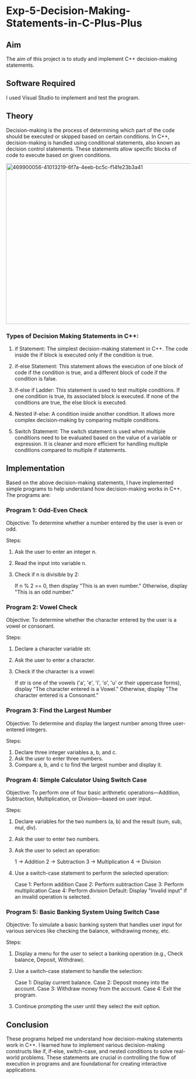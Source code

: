 # Exp-5-Decision-Making-Statements-in-C-Plus-Plus

## Aim
The aim of this project is to study and implement C++ decision-making statements.

## Software Required
I used Visual Studio to implement and test the program.

## Theory
Decision-making is the process of determining which part of the code should be executed or skipped based on certain conditions. In C++, decision-making is handled using conditional statements, also known as decision control statements. These statements allow specific blocks of code to execute based on given conditions.


<img width="635" height="439" alt="469900056-41013219-6f7a-4eeb-bc5c-f14fe23b3a41" src="https://github.com/user-attachments/assets/2e6553c4-e37a-4bfe-837b-9b658b871ba7" />


### Types of Decision Making Statements in C++:
1. if Statement: The simplest decision-making statement in C++. The code inside the if block is executed only if the condition is true.

2. if-else Statement: This statement allows the execution of one block of code if the condition is true, and a different block of code if the condition is false.

3. if-else if Ladder: This statement is used to test multiple conditions. If one condition is true, its associated block is executed. If none of the conditions are true, the else block is executed.

4. Nested if-else: A condition inside another condition. It allows more complex decision-making by comparing multiple conditions.

5. Switch Statement: The switch statement is used when multiple conditions need to be evaluated based on the value of a variable or expression. It is cleaner and more efficient for handling multiple conditions compared to multiple if statements.

## Implementation
Based on the above decision-making statements, I have implemented simple programs to help understand how decision-making works in C++. The programs are:

### Program 1: Odd-Even Check
Objective: To determine whether a number entered by the user is even or odd.

Steps:

1. Ask the user to enter an integer n.
2. Read the input into variable n.
3. Check if n is divisible by 2:

    If n % 2 == 0, then display "This is an even number."
    Otherwise, display "This is an odd number."

### Program 2: Vowel Check
Objective: To determine whether the character entered by the user is a vowel or consonant.

Steps:

1. Declare a character variable str.
2. Ask the user to enter a character.
3. Check if the character is a vowel:

    If str is one of the vowels ('a', 'e', 'i', 'o', 'u' or their uppercase forms), display "The character entered is a Vowel."
    Otherwise, display "The character entered is a Consonant."

### Program 3: Find the Largest Number
Objective: To determine and display the largest number among three user-entered integers.

Steps:

1. Declare three integer variables a, b, and c.
2. Ask the user to enter three numbers.
3. Compare a, b, and c to find the largest number and display it.

### Program 4: Simple Calculator Using Switch Case
Objective: To perform one of four basic arithmetic operations—Addition, Subtraction, Multiplication, or Division—based on user input.

Steps:

1. Declare variables for the two numbers (a, b) and the result (sum, sub, mul, div).
2. Ask the user to enter two numbers.
3. Ask the user to select an operation:

    1 → Addition
    2 → Subtraction
    3 → Multiplication
    4 → Division
4. Use a switch-case statement to perform the selected operation:

   Case 1: Perform addition
   Case 2: Perform subtraction
   Case 3: Perform multiplication
   Case 4: Perform division
   Default: Display "Invalid input" if an invalid operation is selected.

### Program 5: Basic Banking System Using Switch Case
Objective: To simulate a basic banking system that handles user input for various services like checking the balance, withdrawing money, etc.

Steps:

1. Display a menu for the user to select a banking operation (e.g., Check balance, Deposit, Withdraw).
2. Use a switch-case statement to handle the selection:

   Case 1: Display current balance.
   Case 2: Deposit money into the account.
   Case 3: Withdraw money from the account.
   Case 4: Exit the program.
3. Continue prompting the user until they select the exit option.

## Conclusion

These programs helped me understand how decision-making statements work in C++. I learned how to implement various decision-making constructs like if, if-else, switch-case, and nested conditions to solve real-world problems. These statements are crucial in controlling the flow of execution in programs and are foundational for creating interactive applications.
